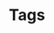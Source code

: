 ---
layout: tags
title: Tags
permalink: /tags/
sidebar: true
order: 2
description: >
  List of all categories & tags of blog.
---